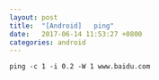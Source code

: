 ```yaml
---
layout: post
title:  "[Android]	 ping"
date:   2017-06-14 11:53:27 +0800
categories: android
---
```


`ping -c 1 -i 0.2 -W 1 www.baidu.com `





